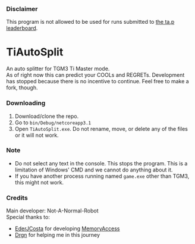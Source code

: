 ### Disclaimer
 This program is not allowed to be used for runs submitted to [the ta.p leaderboard](https://theabsolute.plus).

# TiAutoSplit
 An auto splitter for TGM3 Ti Master mode.  
 As of right now this can predict your COOLs and REGRETs.
 Development has stopped because there is no incentive to continue. Feel free to make a fork, though.

### Downloading
 1. Download/clone the repo.  
 2. Go to `bin/Debug/netcoreapp3.1`  
 3. Open `TiAutoSplit.exe`. Do not rename, move, or delete any of the files or it will not work.  

### Note
- Do not select any text in the console. This stops the program. This is a limitation of Windows' CMD and we cannot do anything about it.  
- If you have another process running named `game.exe` other than TGM3, this might not work.

### Credits
 Main developer: Not-A-Normal-Robot  
 Special thanks to:  
  - [EderJCosta](https://github.com/EderJCosta) for developing [MemoryAccess](https://github.com/EderJCosta/MemoryAccess)  
  - [Drgn](https://github.com/BttrDrgn) for helping me in this journey
